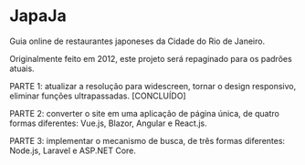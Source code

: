 # JapaJa
Guia online de restaurantes japoneses da Cidade do Rio de Janeiro.

Originalmente feito em 2012, este projeto será repaginado para os padrões atuais.

PARTE 1: atualizar a resolução para widescreen, tornar o design responsivo, eliminar funções ultrapassadas. 
[CONCLUÍDO]

PARTE 2: converter o site em uma aplicação de página única, de quatro formas diferentes: Vue.js, Blazor, Angular e React.js.

PARTE 3: implementar o mecanismo de busca, de três formas diferentes: Node.js, Laravel e ASP.NET Core.
